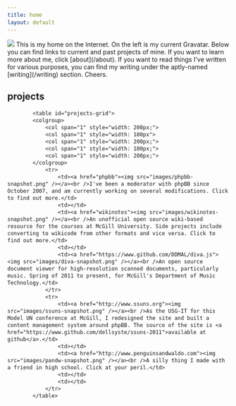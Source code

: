 ```yaml
---
title: home
layout: default
---
```


<img src="http://gravatar.com/avatar/0826c9e6449c9a08230ac6d40a3cde4d" class="leftfloat" />
This is my home on the Internet. On the left is my current Gravatar. Below you can find links to current and past projects of mine. If you want to learn more about me, click [about](/about). If you want to read things I've written for various purposes, you can find my writing under the aptly-named [writing](/writing) section. Cheers.

projects
--------
			<table id="projects-grid">
			<colgroup>
				<col span="1" style="width: 200px;">
				<col span="1" style="width: 180px">
				<col span="1" style="width: 200px;">
				<col span="1" style="width: 180px;">
				<col span="1" style="width: 200px;">
			</colgroup>
				<tr>
					<td><a href="phpbb"><img src="images/phpbb-snapshot.png" /></a><br />I've been a moderator with phpBB since October 2007, and am currently working on several modifications. Click to find out more.</td>
					<td></td>
					<td><a href="wikinotes"><img src="images/wikinotes-snapshot.png" /></a><br />An unofficial open source wiki-based resource for the courses at McGill University. Side projects include converting to wikicode from other formats and vice versa. Click to find out more.</td>
					<td></td>
					<td><a href="https://www.github.com/DDMAL/diva.js"><img src="images/diva-snapshot.png" /></a><br />An open source document viewer for high-resolution scanned documents, particularly music. Spring of 2011 to present, for McGill's Department of Music Technology.</td>
				</tr>
				<tr>
					<td><a href="http://www.ssuns.org"><img src="images/ssuns-snapshot.png" /></a><br />As the USG-IT for this Model UN conference at McGill, I redesigned the site and built a content management system around phpBB. The source of the site is <a href="https://www.github.com/dellsyste/ssuns-2011">available at github</a>.</td>
					<td></td>
					<td><a href="http://www.penguinsandwaldo.com"><img src="images/pandw-snapshot.png" /></a><br />A silly thing I made with a friend in high school. Click at your peril.</td>
					<td></td>
					<td></td>
				</tr>
			</table>
